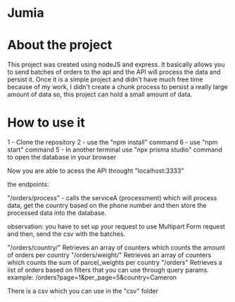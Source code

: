 # Jumia

# About the project
This project was created using nodeJS and express. It basically allows you to send batches of orders to the api and the API will process the data and persist it.
Once it is a simple project and didn't have much free time because of my work, I didn't create a chunk process to persist a really large amount of data so, this project can hold a small amount of data.

# How to use it 
1 - Clone the repository
2 - use the "npm install" command 
6 - use "npm start" command
5 - In another terminal use  "npx prisma studio" command to open the database in your browser

Now you are able to acess the API throught "localhost:3333"

the endpoints: 

"/orders/process"<POST> - calls the serviceA (processment) which will process data, get the country based on the phone number and then store the processed data into the database.

observation: you have to set up your request to use Multipart Form request and then, send the csv with the batches.

"/orders/country/"<GET> Retrieves an array of counters which counts the amount of orders per country
"/orders/weight/"<GET> Retrieves an array of counters which counts the sum of parcel_weights per country
"/orders"<GET> Retrieves a list of orders based on filters that you can use through query params.
example: /orders?page=1&per_page=5&country=Cameron


There is a csv which you can use in the "csv" folder
